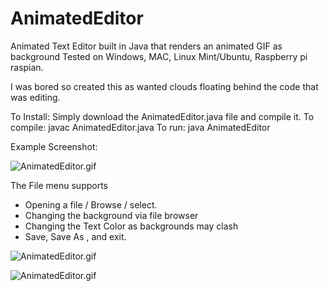 # AnimatedEditor

Animated Text Editor built in Java that renders an animated GIF as background
Tested on Windows, MAC, Linux Mint/Ubuntu, Raspberry pi raspian.

I was bored so created this as wanted clouds floating behind the code that was editing. 

 To Install: Simply download the AnimatedEditor.java file and compile it.
 To compile: javac AnimatedEditor.java
 To run:   java AnimatedEditor

Example Screenshot:

![AnimatedEditor.gif](https://raw.github.com/elahtrebor/AnimatedEditor/main/AnimatedEditor.gif)


The File menu supports 
- Opening a file / Browse / select.
- Changing the background via file browser
- Changing the Text Color as backgrounds may clash
- Save, Save As , and exit.

![AnimatedEditor.gif](https://raw.github.com/elahtrebor/AnimatedEditor/main/screenshots/FileMenu.png)


![AnimatedEditor.gif](https://raw.github.com/elahtrebor/AnimatedEditor/main/screenshots/editMenu.png)


